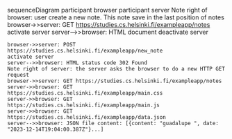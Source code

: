 sequenceDiagram
    participant browser
    participant server
    Note right of browser: user create a new note. This note save in the last position of notes
    browser->>server: GET https://studies.cs.helsinki.fi/exampleapp/notes
    activate server
    server-->>browser: HTML document
    deactivate server

    browser->>server: POST https://studies.cs.helsinki.fi/exampleapp/new_note
    activate server
    server-->>browser: HTML status code 302 Found
    Note right of server: the server asks the browser to do a new HTTP GET request
    browser->>server: GET https://studies.cs.helsinki.fi/exampleapp/notes
    server->>browser: GET https://studies.cs.helsinki.fi/exampleapp/main.css
    server->>browser: GET https://studies.cs.helsinki.fi/exampleapp/main.js
    server->>browser: GET https://studies.cs.helsinki.fi/exampleapp/data.json
    server-->>browser: JSON file content: [{content: "guadalupe ", date: "2023-12-14T19:04:00.387Z"}...]